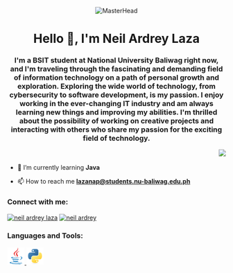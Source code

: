 <p align="center">
  <img src="https://media.tenor.com/ff5jAX9D-bAAAAAC/code-banner.gif" alt="MasterHead">
</p>
<h1 align="center">Hello 👋, I'm Neil Ardrey Laza</h1>
<h3 align="center">I'm a BSIT student at National University Baliwag right now, and I'm traveling through the fascinating and demanding field of information technology on a path of personal growth and exploration. Exploring the wide world of technology, from cybersecurity to software development, is my passion. I enjoy working in the ever-changing IT industry and am always learning new things and improving my abilities. I'm thrilled about the possibility of working on creative projects and interacting with others who share my passion for the exciting field of technology.</h3>

<p align="right"> <img src="https://media.tenor.com/YZPnGuPeZv8AAAAd/coding.gif" /> </p>

- 🌱 I’m currently learning **Java**

- 📫 How to reach me **lazanap@students.nu-baliwag.edu.ph**

<h3 align="left">Connect with me:</h3>
<p align="left">
<a href="https://linkedin.com/in/neil ardrey laza" target="blank"><img align="center" src="https://raw.githubusercontent.com/rahuldkjain/github-profile-readme-generator/master/src/images/icons/Social/linked-in-alt.svg" alt="neil ardrey laza" height="30" width="40" /></a>
<a href="https://fb.com/neil ardrey" target="blank"><img align="center" src="https://raw.githubusercontent.com/rahuldkjain/github-profile-readme-generator/master/src/images/icons/Social/facebook.svg" alt="neil ardrey" height="30" width="40" /></a>
</p>

<h3 align="left">Languages and Tools:</h3>
<p align="left"> <a href="https://www.java.com" target="_blank" rel="noreferrer"> <img src="https://raw.githubusercontent.com/devicons/devicon/master/icons/java/java-original.svg" alt="java" width="40" height="40"/> </a> <a href="https://www.python.org" target="_blank" rel="noreferrer"> <img src="https://raw.githubusercontent.com/devicons/devicon/master/icons/python/python-original.svg" alt="python" width="40" height="40"/> </a> </p>
